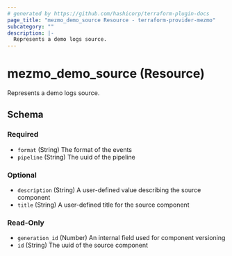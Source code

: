 ```yaml
---
# generated by https://github.com/hashicorp/terraform-plugin-docs
page_title: "mezmo_demo_source Resource - terraform-provider-mezmo"
subcategory: ""
description: |-
  Represents a demo logs source.
---
```


# mezmo_demo_source (Resource)

Represents a demo logs source.



<!-- schema generated by tfplugindocs -->
## Schema

### Required

- `format` (String) The format of the events
- `pipeline` (String) The uuid of the pipeline

### Optional

- `description` (String) A user-defined value describing the source component
- `title` (String) A user-defined title for the source component

### Read-Only

- `generation_id` (Number) An internal field used for component versioning
- `id` (String) The uuid of the source component


